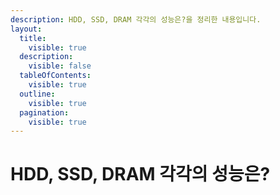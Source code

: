 ```yaml
---
description: HDD, SSD, DRAM 각각의 성능은?을 정리한 내용입니다.
layout:
  title:
    visible: true
  description:
    visible: false
  tableOfContents:
    visible: true
  outline:
    visible: true
  pagination:
    visible: true
---
```


# HDD, SSD, DRAM 각각의 성능은?

